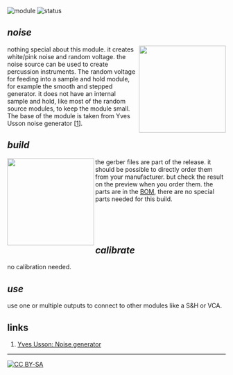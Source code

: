 ![module](https://img.shields.io/badge/module-other-yellow)
![status](https://img.shields.io/badge/status-final-green)

## *noise*

<a href="https://photos.app.goo.gl/f84SmyP2tHNpZC5dA"><img width="200" align="right" src="https://spielhuus.github.io/elektrophon/images/noise-logo-tmb.jpg"></a>
nothing special about this module. it creates white/pink noise and random voltage. the noise source can be used to create percussion instruments. The random voltage for feeding into a sample and hold module, for example the smooth and stepped generator. it does not have an internal sample and hold, like most of the random source modules, to keep the module small. The base of the module is taken from Yves Usson noise generator \[[1][1]]\.

## *build*

<a href="https://spielhuus.github.io/elektrophon/schemas/noise.pdf"><img width="200" align="left" src="https://spielhuus.github.io/elektrophon/images/noise-schemas.png"></a> the gerber files are part of the release. it should be possible to directly order them from your manufacturer. but check the result on the preview when you order them. the parts are in the [BOM](BOM.md), there are no special parts needed for this build. <br/><br/><br/><br/><br/>

## *calibrate*

no calibration needed.

## *use*

use one or multiple outputs to connect to other modules like a S&H or VCA. 

## links

1) [Yves Usson: Noise generator][1]

---
[![CC BY-SA](https://licensebuttons.net/l/by-sa/3.0/88x31.png)](https://creativecommons.org/licenses/by-sa/4.0/)

[1]: http://www.yusynth.net/Modular/EN/NOISE/index.html
